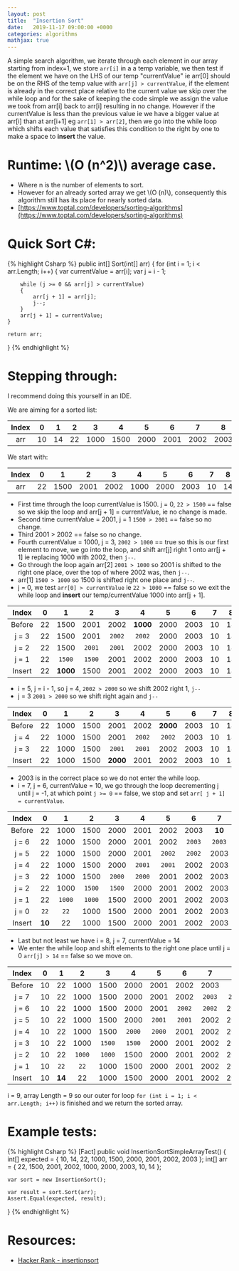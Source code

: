 ```yaml
---
layout: post
title:  "Insertion Sort"
date:   2019-11-17 09:00:00 +0000
categories: algorithms
mathjax: true
---
```

A simple search algorithm, we iterate through each element in our array starting from index=1, we store `arr[i]` in a a temp variable, we then test if the element we have on the LHS of our temp "currentValue" ie arr[0] should be on the RHS of the temp value with `arr[j] > currentValue`, if the element is already in the correct place relative to the current value we  skip over the while loop and for the sake of keeping the code simple we assign the value we took from arr[i] back to arr[i] resulting in no change. However if the currentValue is less than the previous value ie we have a bigger value at arr[i] than at arr[i+1] eg `arr[1] > arr[2]`, then we go into the while loop which shifts each value that satisfies this condition to the right by one to make a space to **insert** the value.

# Runtime: \\(O (n^2)\\) average case.
* Where n is the number of elements to sort.
* However for an already sorted array we get \\(O (n)\\), consequently this algorithm still has its place for nearly sorted data.
* [https://www.toptal.com/developers/sorting-algorithms](https://www.toptal.com/developers/sorting-algorithms)

# Quick Sort C#:
{% highlight Csharp %}
public int[] Sort(int[] arr)
{
	for (int i = 1; i < arr.Length; i++)
	{
		var currentValue = arr[i];
		var j = i - 1;

		while (j >= 0 && arr[j] > currentValue)
		{
			arr[j + 1] = arr[j];
			j--;
		}
		arr[j + 1] = currentValue;
	}

	return arr;
}
{% endhighlight %}

# Stepping through:
I recommend doing this yourself in an IDE.

We are aiming for a sorted list:

| Index |  0  |   1  |   2  |   3  |   4  |   5  |   6  |  7   |  8   |
|:-----:|:---:|:----:|:----:|:----:|:----:|:----:|:----:|:----:|:----:|
| arr   |  10 |  14  |  22  | 1000 | 1500 | 2000 | 2001 | 2002 | 2003 |

We start with:

| Index |  0  |   1  |   2  |   3  |  4   |   5  |   6  |  7  |  8  |
|:-----:|:---:|:----:|:----:|:----:|:----:|:----:|:----:|:---:|:---:|
| arr   | 22  | 1500 | 2001 | 2002 | 1000 | 2000 | 2003 | 10  | 14  |

* First time through the loop currentValue is 1500. j = 0, `22 > 1500` == false so we skip the loop and arr[j + 1] = currentValue, ie no change is made.
* Second time currentValue = 2001, j = 1 `1500 > 2001` == false so no change.
* Third 2001 > 2002 == false so no change.
* Fourth currentValue = 1000, j = 3, `2002 > 1000` == true so this is our first element to move, we go into the loop, and shift arr[j] right 1 onto  arr[j + 1] ie replacing 1000 with 2002, then `j--`.
* Go through the loop again arr[2] `2001 > 1000` so 2001 is shifted to the right one place, over the top of where 2002 was, then `j--`.
* arr[1] `1500 > 1000` so 1500 is shifted right one place and `j--`.
* j = 0, we test `arr[0] > currentValue` ie `22 > 1000` == false so we exit the while loop and **insert** our temp/currentValue 1000 into arr[j + 1]. 

| Index  |  0  |     1    |    2   |    3   |     4    |   5  |   6  |  7  |  8  |
|:------:|:---:|:--------:|:------:|:------:|:--------:|:----:|:----:|:---:|:---:|
| Before | 22  |   1500   |  2001  |  2002  | **1000** | 2000 | 2003 | 10  | 14  |
| j = 3  | 22  |   1500   |  2001  | `2002` |  `2002`  | 2000 | 2003 | 10  | 14  |
| j = 2  | 22  |   1500   | `2001` | `2001` |   2002   | 2000 | 2003 | 10  | 14  |
| j = 1  | 22  |   `1500` | `1500` |  2001  |   2002   | 2000 | 2003 | 10  | 14  |
| Insert | 22  | **1000** |  1500  |  2001  |   2002   | 2000 | 2003 | 10  | 14  |

* i = 5, j = i - 1, so j = 4, `2002 > 2000` so we shift 2002 right 1, `j--`
* j = 3 `2001 > 2000` so we shift right again and `j--`

| Index  |  0  |  1   |    2  |     3    |     4   |     5    |   6  |  7  |  8  |
|:------:|:---:|:----:|:-----:|:--------:|:-------:|:--------:|:----:|:---:|:---:|
| Before | 22  | 1000 |  1500 |   2001   |   2002  | **2000** | 2003 | 10  | 14  |
| j = 4  | 22  | 1000 |  1500 |   2001   |  `2002` |  `2002`  | 2003 | 10  | 14  |
| j = 3  | 22  | 1000 |  1500 |  `2001`  |  `2001` |   2002   | 2003 | 10  | 14  |
| Insert | 22  | 1000 |  1500 | **2000** |   2001  |   2002   | 2003 | 10  | 14  |

* 2003 is in the correct place so we do not enter the while loop.
* i = 7, j = 6, currentValue = 10, we go through the loop decrementing j until j = -1, at which point `j >= 0` == false, we stop and set `arr[ j + 1] = currentValue`.

| Index  |  0      |    1   |    2   |   3    |    4   |   5    |    6   |   7    |  8  |
|:------:|:-------:|:------:|:------:|:------:|:------:|:------:|:------:|:------:|:---:|
| Before |   22    |  1000  |  1500  |  2000  | 2001   |  2002  |  2003  | **10** | 14  |
| j = 6  |   22    |  1000  |  1500  |  2000  | 2001   |  2002  | `2003` | `2003` | 14  |
| j = 5  |   22    |  1000  |  1500  |  2000  | 2001   | `2002` | `2002` |  2003  | 14  |
| j = 4  |   22    |  1000  |  1500  |  2000  | `2001` | `2001` |  2002  |  2003  | 14  |
| j = 3  |   22    |  1000  |  1500  | `2000` | `2000` |  2001  |  2002  |  2003  | 14  |
| j = 2  |   22    |  1000  | `1500` | `1500` | 2000   |  2001  |  2002  |  2003  | 14  |
| j = 1  |   22    | `1000` | `1000` |  1500  | 2000   |  2001  |  2002  |  2003  | 14  |
| j = 0  |  `22`   |  `22`  |  1000  |  1500  | 2000   |  2001  |  2002  |  2003  | 14  |
| Insert | **10**  |   22   |  1000  |  1500  | 2000   |  2001  |  2002  |  2003  | 14  |

* Last but not least we have i = 8, j = 7, currentValue = 14
* We enter the while loop and shift elements to the right one place until j = 0 `arr[j] > 14` == false so we move on.

| Index  |  0  |    1   |    2   |   3    |    4   |   5    |    6   |   7    |    8    |
|:------:|:---:|:------:|:------:|:------:|:------:|:------:|:------:|:------:|:-------:|
| Before | 10  |   22   |  1000  |  1500  | 2000   |  2001  |  2002  |  2003  | **14**  |
| j = 7  | 10  |   22   |  1000  |  1500  | 2000   |  2001  |  2002  | `2003` |  `2003` |
| j = 6  | 10  |   22   |  1000  |  1500  | 2000   |  2001  | `2002` | `2002` |   2003  |
| j = 5  | 10  |   22   |  1000  |  1500  | 2000   | `2001` | `2001` |  2002  |   2003  |
| j = 4  | 10  |   22   |  1000  |  1500  | `2000` | `2000` |  2001  |  2002  |   2003  |
| j = 3  | 10  |   22   |  1000  | `1500` | `1500` |  2000  |  2001  |  2002  |   2003  |
| j = 2  | 10  |   22   | `1000` | `1000` |  1500  |  2000  |  2001  |  2002  |   2003  |
| j = 1  | 10  |  `22`  |  `22`  |  1000  |  1500  |  2000  |  2001  |  2002  |   2003  |
| Insert | 10  | **14** |   22   |  1000  |  1500  |  2000  |  2001  |  2002  |   2003  |

i = 9, array Length = 9 so our outer for loop `for (int i = 1; i < arr.Length; i++)` is finished and we return the sorted array.

# Example tests:
{% highlight Csharp %}
[Fact]
public void InsertionSortSimpleArrayTest()
{
	int[] expected = { 10, 14, 22, 1000, 1500, 2000, 2001, 2002, 2003 };
	int[] arr = { 22, 1500, 2001, 2002, 1000, 2000, 2003, 10, 14 };

	var sort = new InsertionSort();

	var result = sort.Sort(arr);
	Assert.Equal(expected, result);
}
{% endhighlight %}

# Resources:
* [Hacker Rank - insertionsort ](https://www.hackerrank.com/challenges/insertionsort2/problem)